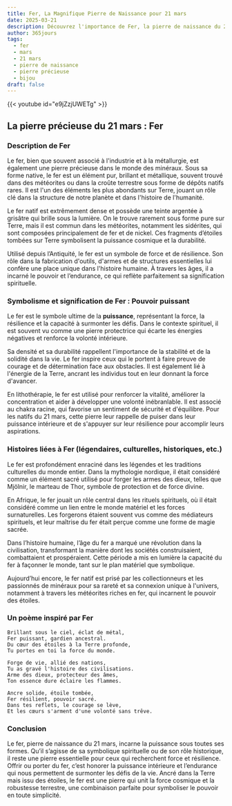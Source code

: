 ```yaml
---
title: Fer, La Magnifique Pierre de Naissance pour 21 mars
date: 2025-03-21
description: Découvrez l'importance de Fer, la pierre de naissance du 21 mars qui symbolise Pouvoir puissant. Laissez sa beauté et sa signification illuminer votre journée.
author: 365jours
tags:
  - fer
  - mars
  - 21 mars
  - pierre de naissance
  - pierre précieuse
  - bijou
draft: false
---
```


{{< youtube id="e9jZzjUWETg" >}}

## La pierre précieuse du 21 mars : Fer

### Description de Fer

Le fer, bien que souvent associé à l'industrie et à la métallurgie, est également une pierre précieuse dans le monde des minéraux. Sous sa forme native, le fer est un élément pur, brillant et métallique, souvent trouvé dans des météorites ou dans la croûte terrestre sous forme de dépôts natifs rares. Il est l'un des éléments les plus abondants sur Terre, jouant un rôle clé dans la structure de notre planète et dans l'histoire de l'humanité.

Le fer natif est extrêmement dense et possède une teinte argentée à grisâtre qui brille sous la lumière. On le trouve rarement sous forme pure sur Terre, mais il est commun dans les météorites, notamment les sidérites, qui sont composées principalement de fer et de nickel. Ces fragments d’étoiles tombées sur Terre symbolisent la puissance cosmique et la durabilité.

Utilisé depuis l’Antiquité, le fer est un symbole de force et de résilience. Son rôle dans la fabrication d'outils, d'armes et de structures essentielles lui confère une place unique dans l'histoire humaine. À travers les âges, il a incarné le pouvoir et l’endurance, ce qui reflète parfaitement sa signification spirituelle.

### Symbolisme et signification de Fer : Pouvoir puissant

Le fer est le symbole ultime de la **puissance**, représentant la force, la résilience et la capacité à surmonter les défis. Dans le contexte spirituel, il est souvent vu comme une pierre protectrice qui écarte les énergies négatives et renforce la volonté intérieure.

Sa densité et sa durabilité rappellent l'importance de la stabilité et de la solidité dans la vie. Le fer inspire ceux qui le portent à faire preuve de courage et de détermination face aux obstacles. Il est également lié à l'énergie de la Terre, ancrant les individus tout en leur donnant la force d'avancer.

En lithothérapie, le fer est utilisé pour renforcer la vitalité, améliorer la concentration et aider à développer une volonté inébranlable. Il est associé au chakra racine, qui favorise un sentiment de sécurité et d'équilibre. Pour les natifs du 21 mars, cette pierre leur rappelle de puiser dans leur puissance intérieure et de s'appuyer sur leur résilience pour accomplir leurs aspirations.

### Histoires liées à Fer (légendaires, culturelles, historiques, etc.)

Le fer est profondément enraciné dans les légendes et les traditions culturelles du monde entier. Dans la mythologie nordique, il était considéré comme un élément sacré utilisé pour forger les armes des dieux, telles que Mjölnir, le marteau de Thor, symbole de protection et de force divine.

En Afrique, le fer jouait un rôle central dans les rituels spirituels, où il était considéré comme un lien entre le monde matériel et les forces surnaturelles. Les forgerons étaient souvent vus comme des médiateurs spirituels, et leur maîtrise du fer était perçue comme une forme de magie sacrée.

Dans l’histoire humaine, l’âge du fer a marqué une révolution dans la civilisation, transformant la manière dont les sociétés construisaient, combattaient et prospéraient. Cette période a mis en lumière la capacité du fer à façonner le monde, tant sur le plan matériel que symbolique.

Aujourd’hui encore, le fer natif est prisé par les collectionneurs et les passionnés de minéraux pour sa rareté et sa connexion unique à l'univers, notamment à travers les météorites riches en fer, qui incarnent le pouvoir des étoiles.

### Un poème inspiré par Fer

```
Brillant sous le ciel, éclat de métal,  
Fer puissant, gardien ancestral.  
Du cœur des étoiles à la Terre profonde,  
Tu portes en toi la force du monde.

Forge de vie, allié des nations,  
Tu as gravé l'histoire des civilisations.  
Arme des dieux, protecteur des âmes,  
Ton essence dure éclaire les flammes.

Ancre solide, étoile tombée,  
Fer résilient, pouvoir sacré.  
Dans tes reflets, le courage se lève,  
Et les cœurs s'arment d'une volonté sans trêve.  
```

### Conclusion

Le fer, pierre de naissance du 21 mars, incarne la puissance sous toutes ses formes. Qu’il s’agisse de sa symbolique spirituelle ou de son rôle historique, il reste une pierre essentielle pour ceux qui recherchent force et résilience. Offrir ou porter du fer, c’est honorer la puissance intérieure et l’endurance qui nous permettent de surmonter les défis de la vie. Ancré dans la Terre mais issu des étoiles, le fer est une pierre qui unit la force cosmique et la robustesse terrestre, une combinaison parfaite pour symboliser le pouvoir en toute simplicité.